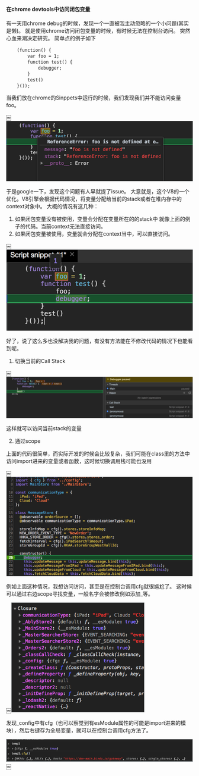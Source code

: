 #### 在chrome devtools中访问闭包变量

有一天用chrome debug的时候，发现一个一直被我主动忽略的一个小问题(其实是懒)。
就是使用chrome访问闭包变量的时候，有时候无法在控制台访问。
突然心血来潮决定研究。
简单点的例子如下
```
    (function() {
        var foo = 1;
        function test() {
            debugger;
        }
        test()
    }());

```
当我们放在chrome的Sinppets中运行的时候，我们发现我们并不能访问变量foo。

￼![image](https://github.com/youpen/Blogs/blob/dev/images/Screen%20Shot%202018-11-29%20at%203.07.17%20PM.png?raw=true)

于是google一下，发现这个问题有人早就提了issue。
大意就是，这个V8的一个优化。V8引擎会根据代码情况，将变量分配给当前的stack或者在堆内存中的context对象中。
大概的情况有这几种：
1. 如果闭包变量没有被使用，变量会分配在变量所在的的stack中
就像上面的例子的代码。当前context无法直接访问。
2. 如果闭包变量被使用，变量就会分配在context当中，可以直接访问。

￼![image](https://github.com/youpen/Blogs/blob/dev/images/Screen%20Shot%202018-11-29%20at%203.05.14%20PM.png?raw=true)


好了，说了这么多也没解决我的问题，有没有方法能在不修改代码的情况下也能看到呢。


1. 切换当前的Call Stack

￼![image](https://github.com/youpen/Blogs/blob/dev/images/Screen%20Shot%202018-11-29%20at%203.05.22%20PM.png?raw=true)

这样就可以访问当前stack的变量

2. 通过scope

上面的代码很简单，而实际开发的时候会比较复杂，我们可能在class里的方法中访问import进来的变量或者函数，这时候切换调用栈可能也没用

￼![image](https://github.com/youpen/Blogs/blob/dev/images/Screen%20Shot%202018-11-29%20at%203.05.30%20PM.png?raw=true)

例如上面这种情况，我想访问访问，甚至是在控制台调用cfg就很尴尬了。
这时候可以通过右边scope寻找变量，一般名字会被修改例如添加_等。

￼![image](https://github.com/youpen/Blogs/blob/dev/images/Screen%20Shot%202018-11-29%20at%203.05.38%20PM.png?raw=true)

发现_config中有cfg（也可以察觉到有esModule属性的可能是import进来的模块），然后右键存为全局变量，就可以在控制台调用cfg方法了。

![image](https://github.com/youpen/Blogs/blob/dev/images/Screen%20Shot%202018-11-29%20at%203.05.45%20PM.png?raw=true)
￼
